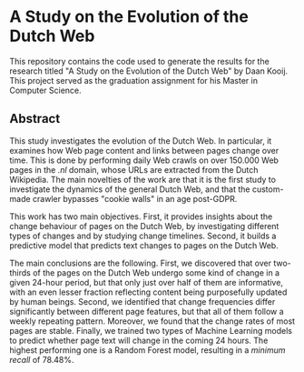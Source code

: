 # A Study on the Evolution of the Dutch Web

This repository contains the code used to generate the results for the research
titled "A Study on the Evolution of the Dutch Web" by Daan Kooij. This project
served as the graduation assignment for his Master in Computer Science.

## Abstract
This study investigates the evolution of the Dutch Web. In particular, it
examines how Web page content and links between pages change over time. This is
done by performing daily Web crawls on over 150.000 Web pages in the _.nl_
domain, whose URLs are extracted from the Dutch Wikipedia. The main novelties
of the work are that it is the first study to investigate the dynamics of the
general Dutch Web, and that the custom-made crawler bypasses "cookie walls" in
an age post-GDPR.

This work has two main objectives. First, it provides insights about the change
behaviour of pages on the Dutch Web, by investigating different types of
changes and by studying change timelines. Second, it builds a predictive model
that predicts text changes to pages on the Dutch Web.

The main conclusions are the following. First, we discovered that over
two-thirds of the pages on the Dutch Web undergo some kind of change in a given
24-hour period, but that only just over half of them are informative, with an
even lesser fraction reflecting content being purposefully updated by human
beings. Second, we identified that change frequencies differ significantly
between different page features, but that all of them follow a weekly repeating
pattern. Moreover, we found that the change rates of most pages are stable.
Finally, we trained two types of Machine Learning models to predict whether
page text will change in the coming 24 hours. The highest performing one is a
Random Forest model, resulting in a _minimum recall_ of 78.48%.
